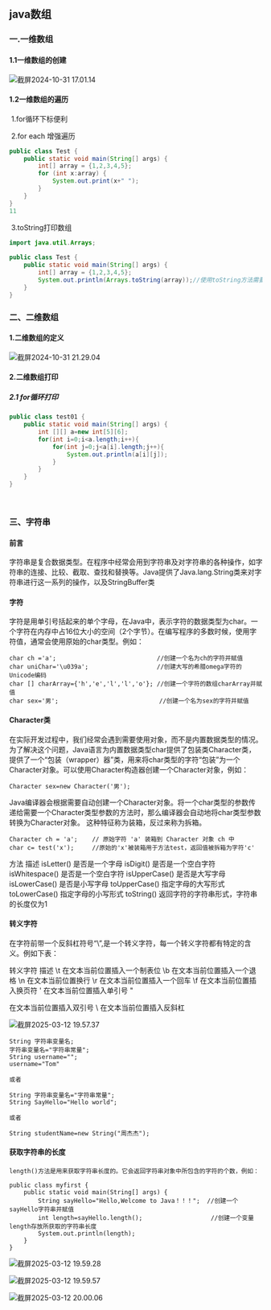 ## java数组

### 一.一维数组

####      1.1一维数组的创建



![截屏2024-10-31 17.01.14](./assets/%E6%88%AA%E5%B1%8F2024-10-31%2017.01.14-1780407-1780412-1780466.png)

####      1.2一维数组的遍历

​        1.for循环下标便利

​        2.for each 增强遍历

```java
public class Test {
    public static void main(String[] args) {
        int[] array = {1,2,3,4,5};
        for (int x:array) {
            System.out.print(x+" ");
        }
    }
}
11

```

​        3.toString打印数组

```java
import java.util.Arrays;
 
public class Test {
    public static void main(String[] args) {
        int[] array = {1,2,3,4,5};
        System.out.println(Arrays.toString(array));//使用toString方法需要导包，类似C语言中的头文件
    }
}


```

### 二、二维数组

####         1.二维数组的定义

 ![截屏2024-10-31 21.29.04](./assets/%E6%88%AA%E5%B1%8F2024-10-31%2017.01.14-1780407-1780412-1780466.png)

####         2.二维数组打印

#####              2.1 for循环打印

```java
public class test01 {
    public static void main(String[] args) {
        int [][] a=new int[5][6];
        for(int i=0;i<a.length;i++){
            for(int j=0;j<a[i].length;j++){
                System.out.println(a[i][j]);
            }
        }
    }
}

```

​      

### 三、字符串

####   前言

   字符串是复合数据类型。在程序中经常会用到字符串及对字符串的各种操作，如字符串的连接、比较、截取、查找和替换等。Java提供了Java.lang.String类来对字符串进行这一系列的操作，以及StringBuffer类

####  字符

   字符是用单引号括起来的单个字母，在Java中，表示字符的数据类型为char。一个字符在内存中占16位大小的空间（2个字节）。在编写程序的多数时候，使用字符值，通常会使用原始的char类型。例如：

```
char ch ='a';                            //创建一个名为ch的字符并赋值
char uniChar='\u039a';                   //创建大写的希腊omega字符的Unicode编码
char [] charArray={'h','e','l','l','o'}; //创建一个字符的数组charArray并赋值
char sex='男';                            //创建一个名为sex的字符并赋值
```

#### Character类

  在实际开发过程中，我们经常会遇到需要使用对象，而不是内置数据类型的情况。为了解决这个问题，Java语言为内置数据类型char提供了包装类Character类，提供了一个“包装（wrapper）器”类，用来将char类型的字符“包装”为一个Character对象。可以使用Character构造器创建一个Character对象，例如：

```
Character sex=new Character('男');
```

  Java编译器会根据需要自动创建一个Character对象。将一个char类型的参数传递给需要一个Character类型参数的方法时，那么编译器会自动地将char类型参数转换为Character对象。 这种特征称为装箱，反过来称为拆箱。

```
Character ch = 'a';    // 原始字符 'a' 装箱到 Character 对象 ch 中
char c= test('x');     //原始的'x'被装箱用于方法test，返回值被拆箱为字符'c'
```

  

[^]: 注意：Character类是不可变的，所以一旦一个Character对象被创建，就不能被改变，下面列出了Character类中最有用的一些方法。



方法	描述
isLetter()	是否是一个字母
isDigit()	是否是一个空白字符
isWhitespace()	是否是一个空白字符
isUpperCase()	是否是大写字母
isLowerCase()	是否是小写字母
toUpperCase()	指定字母的大写形式
toLowerCase()	指定字母的小写形式
toString()	返回字符的字符串形式，字符串的长度仅为1

#### 转义字符

  在字符前带一个反斜杠符号“\”,是一个转义字符，每一个转义字符都有特定的含义。例如下表：

转义字符	描述
\t	在文本当前位置插入一个制表位
\b	在文本当前位置插入一个退格
\n	在文本当前位置换行
\r	在文本当前位置插入一个回车
\f	在文本当前位置插入换页符
\'	在文本当前位置插入单引号
\"

  在文本当前位置插入双引号
\\	在文本当前位置插入反斜杠



![截屏2025-03-12 19.57.37](./assets/%E6%88%AA%E5%B1%8F2025-03-12%2019.57.37-1780667.png)

```
String 字符串变量名;
字符串变量名="字符串常量";
String username="";
username="Tom"
 
或者
 
String 字符串变量名="字符串常量";
String SayHello="Hello world";
 
或者
 
String studentName=new String("周杰杰");
```

#### 获取字符串的长度

```
length()方法是用来获取字符串长度的。它会返回字符串对象中所包含的字符的个数，例如：

public class myfirst {
	public static void main(String[] args) {
		String sayHello="Hello,Welcome to Java！！！";  //创建一个sayHello字符串并赋值
		int length=sayHello.length();                   //创建一个变量length存放所获取的字符串长度
		System.out.println(length);
	}
}
```

<!--运行结果为：24-->

<!--注意：字符串中的标点或空格在计算字符串长度时，也要包括在内。-->

![截屏2025-03-12 19.59.28](./assets/%E6%88%AA%E5%B1%8F2025-03-12%2019.59.48-1780850.png)

![截屏2025-03-12 19.59.57](./assets/%E6%88%AA%E5%B1%8F2025-03-12%2019.59.57-1780863.png)

![截屏2025-03-12 20.00.06](./assets/%E6%88%AA%E5%B1%8F2025-03-12%2020.00.06.png)